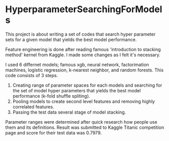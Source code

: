 # HyperparameterSearchingForModels
This project is about writing a set of codes that search hyper parameter sets for a given model that yields the best model performance.

Feature engineering is done after reading famous 'introduction to stacking method' kernel from Kaggle. I made some changes as I felt it's necessary.

I used 6 differnet models; famous xgb, neural network, factorimation machines, logistic regression, k-nearest neighbor, and random forests. This code consists of 3 steps.

1. Creating range of parameter spaces for each models and searching for the set of model hyper parameters that yields the best model performance (k-fold shuffle spliting). 
2. Pooling models to create second level features and removing highly correlated features.
3. Passing the test data several stage of model stacking.

Parameter ranges were determined after quick research how people use them and its definitions. 
Result was submitted to Kaggle Titanic competition page and score for their test data was 0.7979.
